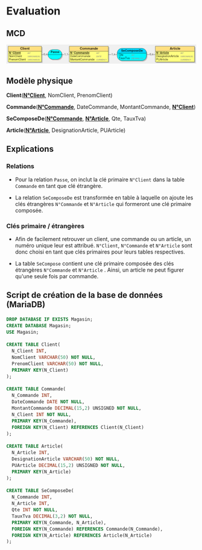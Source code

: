 # Evaluation

## MCD
![MCD](magasin.png)

## Modèle physique

**Client**(<u>**N°Client**</u>, NomClient, PrenomClient)

**Commande**(<u>**N°Commande**</u>, DateCommande, MontantCommande, <u>**N°Client**</u>)

**SeComposeDe**(<u>**N°Commande**</u>, <u>**N°Article**</u>, Qte, TauxTva)

**Article**(<u>**N°Article**</u>, DesignationArticle, PUArticle)



## Explications

### Relations

* Pour la relation `Passe`, on inclut la clé primaire `N°Client` dans la table `Commande` en tant que clé étrangère.

* La relation `SeComposeDe` est transformée en table à laquelle on ajoute les clés étrangères `N°Commande` et `N°Article` qui formeront une clé primaire composée.



### Clés primaire / étrangères

* Afin de facilement retrouver un client, une commande ou un article, un numéro unique leur est attribué. `N°Client`, `N°Commande`  et `N°Article` sont donc choisi en tant que clés primaires pour leurs tables respectives.

* La table `SeCompose` contient une clé primaire composée des clés étrangères `N°Commande` et `N°Article` . Ainsi, un article ne peut figurer qu'une seule fois par commande.

## Script de création de la base de données (MariaDB)

```sql
DROP DATABASE IF EXISTS Magasin;
CREATE DATABASE Magasin;
USE Magasin;

CREATE TABLE Client(
  N_Client INT,
  NomClient VARCHAR(50) NOT NULL,
  PrenomClient VARCHAR(50) NOT NULL,
  PRIMARY KEY(N_Client)
);

CREATE TABLE Commande(
  N_Commande INT,
  DateCommande DATE NOT NULL,
  MontantCommande DECIMAL(15,2) UNSIGNED NOT NULL,
  N_Client INT NOT NULL,
  PRIMARY KEY(N_Commande),
  FOREIGN KEY(N_Client) REFERENCES Client(N_Client)
);

CREATE TABLE Article(
  N_Article INT,
  DesignationArticle VARCHAR(50) NOT NULL,
  PUArticle DECIMAL(15,2) UNSIGNED NOT NULL,
  PRIMARY KEY(N_Article)
);

CREATE TABLE SeComposeDe(
  N_Commande INT,
  N_Article INT,
  Qte INT NOT NULL,
  TauxTva DECIMAL(3,2) NOT NULL,
  PRIMARY KEY(N_Commande, N_Article),
  FOREIGN KEY(N_Commande) REFERENCES Commande(N_Commande),
  FOREIGN KEY(N_Article) REFERENCES Article(N_Article)
);
```
